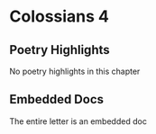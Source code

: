 # Colossians 4

## Poetry Highlights

No poetry highlights in this chapter

## Embedded Docs

The entire letter is an embedded doc

